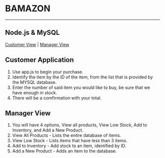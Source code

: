 # BAMAZON

- - -

## Node.js & MySQL

[Customer View](https://drive.google.com/file/d/1lfFw_a41Bc0bbkPkpsyuGeWl-GPRhYy9/view?usp=sharing) |
[Manager View](https://drive.google.com/file/d/1CunqFBMVZzbl2JkdVRcbdzUAGSheHMit/view?usp=sharing)

## Customer Application

1. Use app.js to begin your purchase.
2. Identify the item by the ID of the item, from the list that is provided by the MYSQL database.
3. Enter the number of said item you would like to buy, be sure that we have enough in stock.
4. There will be a comfirmation with your total.



## Manager View

1. You will have 4 options, View all products, View Low Stock, Add to Inventory, and Add a New Product.
2. View All Products - Lists the entire database of items.
3. View Low Stock - Lists items that have less than 3 items.
4. Add to Inventory - Add stock to an item, identified by ID.
5. Add a New Product - Adds an item to the database.





